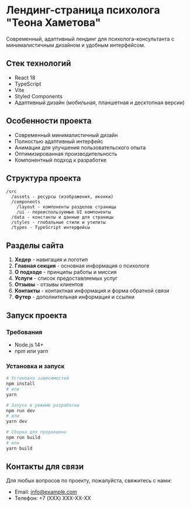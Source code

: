 # Лендинг-страница психолога "Теона Хаметова"

Современный, адаптивный лендинг для психолога-консультанта с минималистичным дизайном и удобным интерфейсом.

## Стек технологий

- React 18
- TypeScript
- Vite
- Styled Components
- Адаптивный дизайн (мобильная, планшетная и десктопная версии)

## Особенности проекта

- Современный минималистичный дизайн
- Полностью адаптивный интерфейс
- Анимации для улучшения пользовательского опыта
- Оптимизированная производительность
- Компонентный подход к разработке

## Структура проекта

```
/src
  /assets - ресурсы (изображения, иконки)
  /components
    /layout - компоненты разделов страницы
    /ui - переиспользуемые UI компоненты
  /data - константы и данные для страницы
  /styles - глобальные стили и утилиты
  /types - TypeScript интерфейсы
```

## Разделы сайта

1. **Хедер** - навигация и логотип
2. **Главная секция** - основная информация о психологе
3. **О подходе** - принципы работы и миссия
4. **Услуги** - список предоставляемых услуг
5. **Отзывы** - отзывы клиентов
6. **Контакты** - контактная информация и форма обратной связи
7. **Футер** - дополнительная информация и ссылки

## Запуск проекта

### Требования

- Node.js 14+
- npm или yarn

### Установка и запуск

```bash
# Установка зависимостей
npm install
# или
yarn

# Запуск в режиме разработки
npm run dev
# или
yarn dev

# Сборка для продакшена
npm run build
# или
yarn build
```

## Контакты для связи

Для любых вопросов по проекту, пожалуйста, свяжитесь с нами:

- Email: info@example.com
- Телефон: +7 (XXX) XXX-XX-XX
